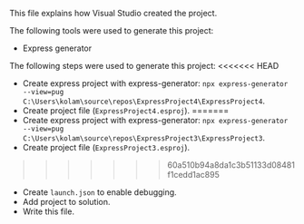 This file explains how Visual Studio created the project.

The following tools were used to generate this project:
- Express generator

The following steps were used to generate this project:
<<<<<<< HEAD
- Create express project with express-generator: `npx express-generator --view=pug C:\Users\kolam\source\repos\ExpressProject4\ExpressProject4`.
- Create project file (`ExpressProject4.esproj`).
=======
- Create express project with express-generator: `npx express-generator --view=pug C:\Users\kolam\source\repos\ExpressProject3\ExpressProject3`.
- Create project file (`ExpressProject3.esproj`).
>>>>>>> 60a510b94a8da1c3b51133d08481f1cedd1ac895
- Create `launch.json` to enable debugging.
- Add project to solution.
- Write this file.
